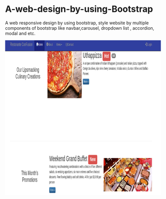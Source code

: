 # A-web-design-by-using-Bootstrap
A web responsive design by using bootstrap, style website by multiple components of bootstrap like navbar,carousel, dropdown list , accordion, modal and etc.
<div class="container">
<img src="finished_files/1.png" style="height:500px">
</div>
